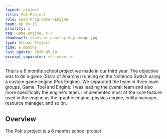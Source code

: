 ```yaml
---
layout: project
title: Pok Project
role: Lead Programmer/Engine
team: Up to 15
priority: 1
tag: Game engine, c++
thumbnail: stars_of_anarchy_key_image.jpg
type: School Project
time: 6 months
last_update: 2020-05-10
excerpt_separator: <!--more-->
---
```

This is a 6 months school project we made in our third year. The objective was to do a game (Stars of Anarchy) running on the Nintendo Switch using a custom game engine (Pok Engine). We separated the team in
three main groups, Game, Tool and Engine. I was leading the overall team and also more specifically the engine's team. I implemented most of the core feature used in 
the engine as the graphic engine, physics engine, entity manager, resource manager, and so on.
<!--more-->

## Overview
The Pok's project is a 6 months school project